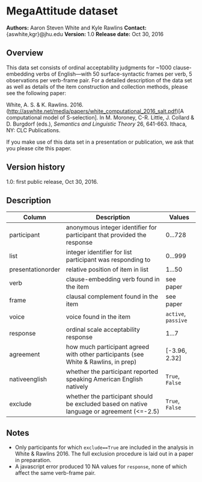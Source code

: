 # MegaAttitude dataset

**Authors:** Aaron Steven White and Kyle Rawlins
**Contact:** {aswhite,kgr}@jhu.edu
**Version:** 1.0
**Release date:** Oct 30, 2016

## Overview

This data set consists of ordinal acceptability judgments for ~1000 clause-embedding verbs of English—with 50 surface-syntactic frames per verb, 5 observations per verb-frame pair.  For a detailed description of the data set as well as details of the item construction and collection methods, please see the following paper:

White, A. S. & K. Rawlins. 2016. (http://aswhite.net/media/papers/white_computational_2016_salt.pdf)[A computational model of S-selection]. In M. Moroney, C-R. Little, J. Collard & D. Burgdorf (eds.), *Semantics and Linguistic Theory* 26, 641-663. Ithaca, NY: CLC Publications.

If you make use of this data set in a presentation or publication, we ask that you please cite this paper.

## Version history

1.0: first public release, Oct 30, 2016.

## Description

| **Column**        | **Description**                                                                           | **Values**          |
|-------------------|-------------------------------------------------------------------------------------------|---------------------|
| participant       | anonymous integer identifier for participant that provided the response                   | 0...728             |
| list              | integer identifier for list participant was responding to                                 | 0...999             |
| presentationorder | relative position of item in list                                                         | 1...50              |
| verb              | clause-embedding verb found in the item                                                   | see paper           |
| frame             | clausal complement found in the item                                                      | see paper           |
| voice             | voice found in the item                                                                   | `active`, `passive` |
| response          | ordinal scale acceptability response                                                      | 1...7               |
| agreement         | how much participant agreed with other participants (see White & Rawlins, in prep)        | \[-3.96, 2.32\]     |
| nativeenglish     | whether the participant reported speaking American English natively                       | `True`, `False`     |
| exclude           | whether the participant should be excluded based on native language or agreement (<=-2.5) | `True`, `False`     |

## Notes

* Only participants for which `exclude==True` are included in the analysis in White & Rawlins 2016. The full exclusion procedure is laid out in a paper in preparation.
* A javascript error produced 10 NA values for `response`, none of which affect the same verb-frame pair.
